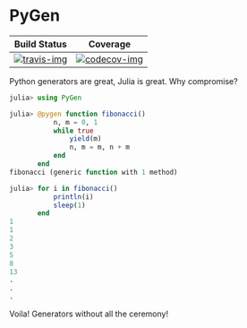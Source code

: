 # PyGen

|  **Build Status**         |  **Coverage**                |
|:-------------------------:|:----------------------------:|
|[![travis-img]][travis-url]|[![codecov-img]][codecov-url] |

Python generators are great, Julia is great. Why compromise? 

```julia
julia> using PyGen

julia> @pygen function fibonacci()
           n, m = 0, 1
           while true
               yield(m)
               n, m = m, n + m
           end 
       end
fibonacci (generic function with 1 method)

julia> for i in fibonacci()
           println(i)
           sleep(1)
       end
1
1
2
3
5
8
13
.
.
.
```

Voila! Generators without all the ceremony!

[codecov-img]: https://codecov.io/gh/nsmith5/PyGen/branch/master/graph/badge.svg
[codecov-url]: https://codecov.io/gh/nsmith5/PyGen

[travis-img]: https://travis-ci.org/nsmith5/PyGen.svg?branch=master
[travis-url]: https://travis-ci.org/nsmith5/PyGen
